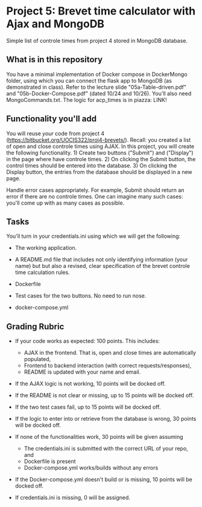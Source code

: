 # Project 5: Brevet time calculator with Ajax and MongoDB

Simple list of controle times from project 4 stored in MongoDB database.

## What is in this repository

You have a minimal implementation of Docker compose in DockerMongo folder, using which you can connect the flask app to MongoDB (as demonstrated in class). Refer to the lecture slide "05a-Table-driven.pdf" and "05b-Docker-Compose.pdf" (dated 10/24 and 10/26). You'll also need MongoCommands.txt. The logic for acp_times is in piazza: LINK! 

## Functionality you'll add

You will reuse *your* code from project 4 (https://bitbucket.org/UOCIS322/proj4-brevets/). Recall: you created a list of open and close controle times using AJAX. In this project, you will create the following functionality. 1) Create two buttons ("Submit") and ("Display") in the page where have controle times. 2) On clicking the Submit button, the control times should be entered into the database. 3) On clicking the Display button, the entries from the database should be displayed in a new page. 

Handle error cases appropriately. For example, Submit should return an error if there are no controle times. One can imagine many such cases: you'll come up with as many cases as possible.

## Tasks

You'll turn in your credentials.ini using which we will get the following:

* The working application.

* A README.md file that includes not only identifying information (your name) but but also a revised, clear specification 
  of the brevet controle time calculation rules.

* Dockerfile

* Test cases for the two buttons. No need to run nose.

* docker-compose.yml

## Grading Rubric

* If your code works as expected: 100 points. This includes:
	* AJAX in the frontend. That is, open and close times are automatically populated, 
	* Frontend to backend interaction (with correct requests/responses), 
	* README is updated with your name and email.

* If the AJAX logic is not working, 10 points will be docked off. 

* If the README is not clear or missing, up to 15 points will be docked off. 

* If the two test cases fail, up to 15 points will be docked off. 

* If the logic to enter into or retrieve from the database is wrong, 30 points will be docked off.

* If none of the functionalities work, 30 points will be given assuming 
    * The credentials.ini is submitted with the correct URL of your repo, and
    * Dockerfile is present 
    * Docker-compose.yml works/builds without any errors 

* If the Docker-compose.yml doesn't build or is missing, 10 points will be docked off.

* If credentials.ini is missing, 0 will be assigned.

